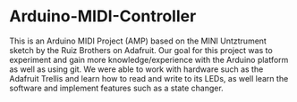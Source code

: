 # Arduino-MIDI-Controller

This is an Arduino MIDI Project (AMP) based on the MINI Untztrument sketch by the Ruiz Brothers on Adafruit. Our goal for this project was to experiment and gain more knowledge/experience with the Arduino platform as well as using git. We were able to work with hardware such as the Adafruit Trellis and learn how to read and write to its LEDs, as well learn the software and implement features such as a state changer.
